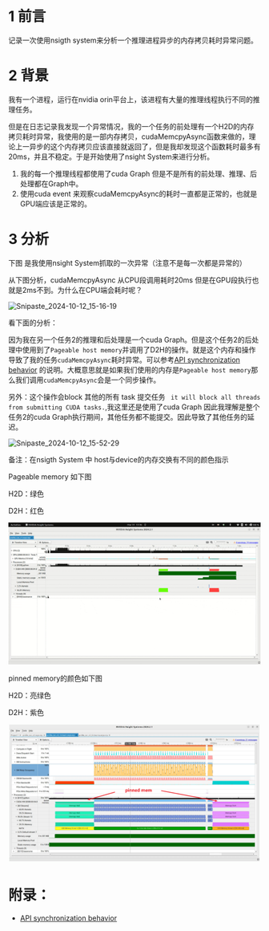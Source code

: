 # 1 前言

记录一次使用nsigth system来分析一个推理进程异步的内存拷贝耗时异常问题。

# 2 背景

我有一个进程，运行在nvidia orin平台上，该进程有大量的推理线程执行不同的推理任务。

但是在日志记录我发现一个异常情况，我的一个任务的前处理有一个H2D的内存拷贝耗时异常，我使用的是一部内存拷贝，cudaMemcpyAsync函数来做的，理论上一异步的这个内存拷贝应该直接就返回了，但是我却发现这个函数耗时最多有20ms，并且不稳定。于是开始使用了nsight System来进行分析。

1. 我的每一个推理线程都使用了cuda Graph 但是不是所有的前处理、推理、后处理都在Graph中。
2. 使用cuda event 来观察cudaMemcpyAsync的耗时一直都是正常的，也就是GPU端应该是正常的。

# 3 分析

下图 是我使用nsight System抓取的一次异常（注意不是每一次都是异常的）

从下图分析，cudaMemcpyAsync 从CPU段调用耗时20ms 但是在GPU段执行也就是2ms不到。为什么在CPU端会耗时呢？

![Snipaste_2024-10-12_15-16-19](cudaMemcpyAsync耗时异常/Snipaste_2024-10-12_15-16-19.bmp)



看下面的分析：

因为我在另一个任务2的推理和后处理是一个cuda Graph。但是这个任务2的后处理中使用到了`Pageable host memory`并调用了D2H的操作。就是这个内存和操作导致了我的任务`cudaMemcpyAsync`耗时异常。可以参考[API synchronization behavior](https://docs.nvidia.com/cuda/cuda-runtime-api/api-sync-behavior.html#api-sync-behavior__memcpy-async) 的说明。大概意思就是如果我们使用的内存是`Pageable host memory`那么我们调用`cudaMemcpyAsync`会是一个同步操作。

另外：这个操作会block 其他的所有 task 提交任务 ` it will block all threads from submitting CUDA tasks.`,我这里还是使用了cuda Graph 因此我理解是整个任务2的cuda Graph执行期间，其他任务都不能提交。因此导致了其他任务的延迟。

![Snipaste_2024-10-12_15-52-29](cudaMemcpyAsync耗时异常/Snipaste_2024-10-12_15-52-29.bmp)





备注：在nsigth System 中 host与device的内存交换有不同的颜色指示



Pageable memory 如下图

H2D：绿色

D2H：红色

![1_dw7XvPqurFKDzRM-eTSawQ](cudaMemcpyAsync耗时异常/1_dw7XvPqurFKDzRM-eTSawQ.gif)



pinned memory的颜色如下图

H2D：亮绿色

D2H：紫色

![image-20241013164230879](cudaMemcpyAsync耗时异常/image-20241013164230879.png)



# 附录：

* [API synchronization behavior](https://docs.nvidia.com/cuda/cuda-runtime-api/api-sync-behavior.html#api-sync-behavior__memcpy-async) 

